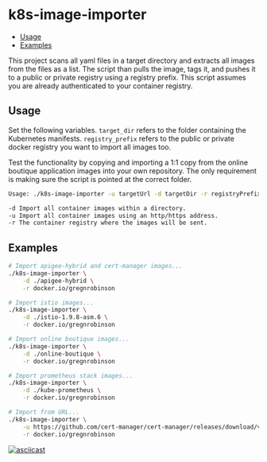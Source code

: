 # k8s-image-importer

- [Usage](#usage)
- [Examples](#examples)

This project scans all yaml files in a target directory and extracts all images from the files as a list. The script than pulls the image, tags it, and pushes it to a public or private registry using a registry prefix. This script assumes you are already authenticated to your container registry.

## Usage

Set the following variables. `target_dir` refers to the folder containing the Kubernetes manifests. `registry_prefix` refers to the public or private docker registry you want to import all images too.

Test the functionality by copying and importing a 1:1 copy from the online boutique application images into your own repository. The only requirement is making sure the script is pointed at the correct folder.

```bash
Usage: ./k8s-image-importer -u targetUrl -d targetDir -r registryPrefix

-d Import all container images within a directory.  
-u Import all container images using an http/https address. 
-r The container registry where the images will be sent.
```

## Examples

```sh
# Import apigee-hybrid and cert-manager images...
./k8s-image-importer \
    -d ./apigee-hybrid \
    -r docker.io/gregnrobinson

# Import istio images...
./k8s-image-importer \
    -d ./istio-1.9.8-asm.6 \
    -r docker.io/gregnrobinson

# Import online boutique images...
./k8s-image-importer \
    -d ./online-boutique \
    -r docker.io/gregnrobinson

# Import prometheus stack images...
./k8s-image-importer \
    -d ./kube-prometheus \
    -r docker.io/gregnrobinson

# Import from URL...
./k8s-image-importer \
    -u https://github.com/cert-manager/cert-manager/releases/download/v1.7.1/cert-manager.yaml \
    -r docker.io/gregnrobinson
```

[![asciicast](https://asciinema.org/a/466220.svg)](https://asciinema.org/a/466220)
